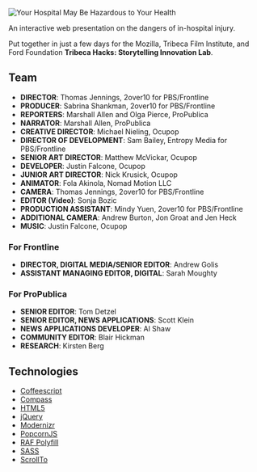 ![Your Hospital May Be Hazardous to Your Health](https://raw.github.com/storytellinginnovationlab2013/hazardoushospitals/master/img/header.png)

An interactive web presentation on the dangers of in-hospital injury.

Put together in just a few days for the Mozilla, Tribeca Film Institute, and Ford Foundation **Tribeca Hacks: Storytelling Innovation Lab**.

## Team

- **DIRECTOR**: Thomas Jennings, 2over10 for PBS/Frontline
- **PRODUCER**: Sabrina Shankman, 2over10 for PBS/Frontline
- **REPORTERS**: Marshall Allen and Olga Pierce, ProPublica
- **NARRATOR**: Marshall Allen, ProPublica
- **CREATIVE DIRECTOR**: Michael Nieling, Ocupop
- **DIRECTOR OF DEVELOPMENT**: Sam Bailey, Entropy Media for PBS/Frontline
- **SENIOR ART DIRECTOR**: Matthew McVickar, Ocupop
- **DEVELOPER**: Justin Falcone, Ocupop
- **JUNIOR ART DIRECTOR**: Nick Krusick, Ocupop
- **ANIMATOR**: Fola Akinola, Nomad Motion LLC
- **CAMERA**: Thomas Jennings, 2over10 for PBS/Frontline
- **EDITOR (Video)**: Sonja Bozic
- **PRODUCTION ASSISTANT**: Mindy Yuen, 2over10 for PBS/Frontline
- **ADDITIONAL CAMERA**: Andrew Burton, Jon Groat and Jen Heck
- **MUSIC**: Justin Falcone, Ocupop

### For Frontline
 
- **DIRECTOR, DIGITAL MEDIA/SENIOR EDITOR**: Andrew Golis
- **ASSISTANT MANAGING EDITOR, DIGITAL**: Sarah Moughty
 
### For ProPublica
 
- **SENIOR EDITOR**: Tom Detzel
- **SENIOR EDITOR, NEWS APPLICATIONS**: Scott Klein
- **NEWS APPLICATIONS DEVELOPER**: Al Shaw
- **COMMUNITY EDITOR**: Blair Hickman
- **RESEARCH**: Kirsten Berg

## Technologies

- [Coffeescript](http://coffeescript.org/)
- [Compass](http://compass-style.org/)
- [HTML5](http://www.w3.org/html/wg/)
- [jQuery](http://jquery.com/)
- [Modernizr](http://modernizr.com/)
- [PopcornJS](http://popcornjs.org/)
- [RAF Polyfill](https://gist.github.com/paulirish/1579671)
- [SASS](http://sass-lang.com/)
- [ScrollTo](http://flesler.blogspot.com/2007/10/jqueryscrollto.html)